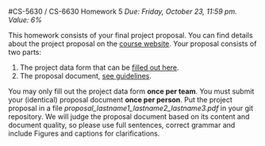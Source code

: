 #CS-5630 / CS-6630 Homework 5
*Due: Friday, October 23, 11:59 pm. Value: 6%*


This homework consists of your final project proposal. You can find details about the project proposal on the [course website](http://dataviscourse.net/2015/project/). Your proposal consists of two parts:

1. The project data form that can be [filled out here](https://docs.google.com/forms/d/10_uzWOpvTLqs4759WBeZagp-Ig7J6fLKYtDM8Y2Juvw/viewform).
2. The proposal document, [see guidelines](http://dataviscourse.net/2015/project/#proposal).

You may only fill out the project data form **once per team**. You must submit your (identical) proposal document **once per person**. Put the project proposal in a file *proposal_lastname1_lastname2_lastname3.pdf* in your git repository. We will judge the proposal document based on its content and document quality, so please use full sentences, correct grammar and include Figures and captions for clarifications.